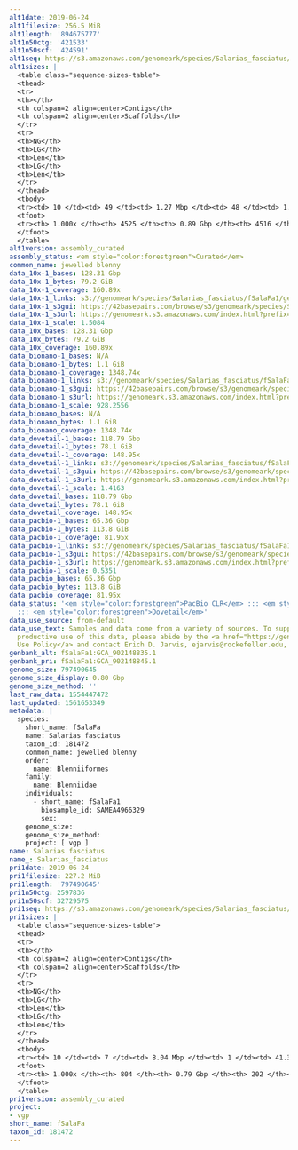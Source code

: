 ```yaml
---
alt1date: 2019-06-24
alt1filesize: 256.5 MiB
alt1length: '894675777'
alt1n50ctg: '421533'
alt1n50scf: '424591'
alt1seq: https://s3.amazonaws.com/genomeark/species/Salarias_fasciatus/fSalaFa1/assembly_curated/fSalaFa1.alt.cur.20190624.fasta.gz
alt1sizes: |
  <table class="sequence-sizes-table">
  <thead>
  <tr>
  <th></th>
  <th colspan=2 align=center>Contigs</th>
  <th colspan=2 align=center>Scaffolds</th>
  </tr>
  <tr>
  <th>NG</th>
  <th>LG</th>
  <th>Len</th>
  <th>LG</th>
  <th>Len</th>
  </tr>
  </thead>
  <tbody>
  <tr><td> 10 </td><td> 49 </td><td> 1.27 Mbp </td><td> 48 </td><td> 1.30 Mbp </td></tr><tr><td> 20 </td><td> 137 </td><td> 0.86 Mbp </td><td> 135 </td><td> 0.87 Mbp </td></tr><tr><td> 30 </td><td> 260 </td><td> 0.64 Mbp </td><td> 257 </td><td> 0.64 Mbp </td></tr><tr><td> 40 </td><td> 418 </td><td> 0.51 Mbp </td><td> 414 </td><td> 0.51 Mbp </td></tr><tr style="background-color:#cccccc;"><td> 50 </td><td> 609 </td><td> 421.53 Kbp </td><td> 605 </td><td> 424.59 Kbp </td></tr><tr><td> 60 </td><td> 848 </td><td> 324.06 Kbp </td><td> 842 </td><td> 326.98 Kbp </td></tr><tr><td> 70 </td><td> 1166 </td><td> 238.76 Kbp </td><td> 1160 </td><td> 240.72 Kbp </td></tr><tr><td> 80 </td><td> 1639 </td><td> 147.67 Kbp </td><td> 1631 </td><td> 148.43 Kbp </td></tr><tr><td> 90 </td><td> 2480 </td><td> 78.06 Kbp </td><td> 2471 </td><td> 78.45 Kbp </td></tr><tr><td> 100 </td><td> 4524 </td><td> 159  bp </td><td> 4515 </td><td> 159  bp </td></tr></tbody>
  <tfoot>
  <tr><th> 1.000x </th><th> 4525 </th><th> 0.89 Gbp </th><th> 4516 </th><th> 0.89 Gbp </th></tr>
  </tfoot>
  </table>
alt1version: assembly_curated
assembly_status: <em style="color:forestgreen">Curated</em>
common_name: jewelled blenny
data_10x-1_bases: 128.31 Gbp
data_10x-1_bytes: 79.2 GiB
data_10x-1_coverage: 160.89x
data_10x-1_links: s3://genomeark/species/Salarias_fasciatus/fSalaFa1/genomic_data/10x/<br>
data_10x-1_s3gui: https://42basepairs.com/browse/s3/genomeark/species/Salarias_fasciatus/fSalaFa1/genomic_data/10x/
data_10x-1_s3url: https://genomeark.s3.amazonaws.com/index.html?prefix=species/Salarias_fasciatus/fSalaFa1/genomic_data/10x/
data_10x-1_scale: 1.5084
data_10x_bases: 128.31 Gbp
data_10x_bytes: 79.2 GiB
data_10x_coverage: 160.89x
data_bionano-1_bases: N/A
data_bionano-1_bytes: 1.1 GiB
data_bionano-1_coverage: 1348.74x
data_bionano-1_links: s3://genomeark/species/Salarias_fasciatus/fSalaFa1/genomic_data/bionano/<br>
data_bionano-1_s3gui: https://42basepairs.com/browse/s3/genomeark/species/Salarias_fasciatus/fSalaFa1/genomic_data/bionano/
data_bionano-1_s3url: https://genomeark.s3.amazonaws.com/index.html?prefix=species/Salarias_fasciatus/fSalaFa1/genomic_data/bionano/
data_bionano-1_scale: 928.2556
data_bionano_bases: N/A
data_bionano_bytes: 1.1 GiB
data_bionano_coverage: 1348.74x
data_dovetail-1_bases: 118.79 Gbp
data_dovetail-1_bytes: 78.1 GiB
data_dovetail-1_coverage: 148.95x
data_dovetail-1_links: s3://genomeark/species/Salarias_fasciatus/fSalaFa1/genomic_data/dovetail/<br>
data_dovetail-1_s3gui: https://42basepairs.com/browse/s3/genomeark/species/Salarias_fasciatus/fSalaFa1/genomic_data/dovetail/
data_dovetail-1_s3url: https://genomeark.s3.amazonaws.com/index.html?prefix=species/Salarias_fasciatus/fSalaFa1/genomic_data/dovetail/
data_dovetail-1_scale: 1.4163
data_dovetail_bases: 118.79 Gbp
data_dovetail_bytes: 78.1 GiB
data_dovetail_coverage: 148.95x
data_pacbio-1_bases: 65.36 Gbp
data_pacbio-1_bytes: 113.8 GiB
data_pacbio-1_coverage: 81.95x
data_pacbio-1_links: s3://genomeark/species/Salarias_fasciatus/fSalaFa1/genomic_data/pacbio/<br>
data_pacbio-1_s3gui: https://42basepairs.com/browse/s3/genomeark/species/Salarias_fasciatus/fSalaFa1/genomic_data/pacbio/
data_pacbio-1_s3url: https://genomeark.s3.amazonaws.com/index.html?prefix=species/Salarias_fasciatus/fSalaFa1/genomic_data/pacbio/
data_pacbio-1_scale: 0.5351
data_pacbio_bases: 65.36 Gbp
data_pacbio_bytes: 113.8 GiB
data_pacbio_coverage: 81.95x
data_status: '<em style="color:forestgreen">PacBio CLR</em> ::: <em style="color:forestgreen">10x</em>
  ::: <em style="color:forestgreen">Dovetail</em>'
data_use_source: from-default
data_use_text: Samples and data come from a variety of sources. To support fair and
  productive use of this data, please abide by the <a href="https://genome10k.soe.ucsc.edu/data-use-policies/">Data
  Use Policy</a> and contact Erich D. Jarvis, ejarvis@rockefeller.edu, with any questions.
genbank_alt: fSalaFa1:GCA_902148835.1
genbank_pri: fSalaFa1:GCA_902148845.1
genome_size: 797490645
genome_size_display: 0.80 Gbp
genome_size_method: ''
last_raw_data: 1554447472
last_updated: 1561653349
metadata: |
  species:
    short_name: fSalaFa
    name: Salarias fasciatus
    taxon_id: 181472
    common_name: jewelled blenny
    order:
      name: Blenniiformes
    family:
      name: Blenniidae
    individuals:
      - short_name: fSalaFa1
        biosample_id: SAMEA4966329
        sex:
    genome_size:
    genome_size_method:
    project: [ vgp ]
name: Salarias fasciatus
name_: Salarias_fasciatus
pri1date: 2019-06-24
pri1filesize: 227.2 MiB
pri1length: '797490645'
pri1n50ctg: 2597836
pri1n50scf: 32729575
pri1seq: https://s3.amazonaws.com/genomeark/species/Salarias_fasciatus/fSalaFa1/assembly_curated/fSalaFa1.pri.cur.20190624.fasta.gz
pri1sizes: |
  <table class="sequence-sizes-table">
  <thead>
  <tr>
  <th></th>
  <th colspan=2 align=center>Contigs</th>
  <th colspan=2 align=center>Scaffolds</th>
  </tr>
  <tr>
  <th>NG</th>
  <th>LG</th>
  <th>Len</th>
  <th>LG</th>
  <th>Len</th>
  </tr>
  </thead>
  <tbody>
  <tr><td> 10 </td><td> 7 </td><td> 8.04 Mbp </td><td> 1 </td><td> 41.30 Mbp </td></tr><tr><td> 20 </td><td> 19 </td><td> 5.50 Mbp </td><td> 3 </td><td> 41.01 Mbp </td></tr><tr><td> 30 </td><td> 36 </td><td> 4.16 Mbp </td><td> 6 </td><td> 35.75 Mbp </td></tr><tr><td> 40 </td><td> 57 </td><td> 3.32 Mbp </td><td> 8 </td><td> 34.15 Mbp </td></tr><tr style="background-color:#cccccc;"><td> 50 </td><td> 85 </td><td style="background-color:#88ff88;"> 2.60 Mbp </td><td> 10 </td><td style="background-color:#88ff88;"> 32.73 Mbp </td></tr><tr><td> 60 </td><td> 119 </td><td> 2.03 Mbp </td><td> 13 </td><td> 30.60 Mbp </td></tr><tr><td> 70 </td><td> 164 </td><td> 1.51 Mbp </td><td> 15 </td><td> 29.90 Mbp </td></tr><tr><td> 80 </td><td> 225 </td><td> 1.08 Mbp </td><td> 18 </td><td> 27.17 Mbp </td></tr><tr><td> 90 </td><td> 331 </td><td> 0.52 Mbp </td><td> 21 </td><td> 22.43 Mbp </td></tr><tr><td> 100 </td><td> 803 </td><td> 806  bp </td><td> 201 </td><td> 3.08 Kbp </td></tr></tbody>
  <tfoot>
  <tr><th> 1.000x </th><th> 804 </th><th> 0.79 Gbp </th><th> 202 </th><th> 0.80 Gbp </th></tr>
  </tfoot>
  </table>
pri1version: assembly_curated
project:
- vgp
short_name: fSalaFa
taxon_id: 181472
---
```

